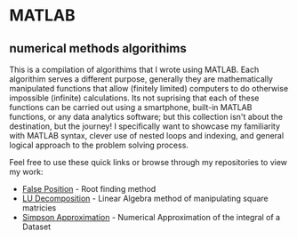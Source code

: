 # MATLAB
## numerical methods algorithims

This is a compilation of algorithims that I wrote using MATLAB. Each algorithim serves a different purpose, generally they are mathematically manipulated functions that allow (finitely limited) computers to do otherwise impossible (infinite) calculations. Its not suprising that each of these functions can be carried out using a smartphone, built-in MATLAB functions, or any data analytics software; but this collection isn't about the destination, but the journey! I specifically want to showcase my familiarity with MATLAB syntax, clever use of nested loops and indexing, and general logical approach to the problem solving process. 

Feel free to use these quick links or browse through my repositories to view my work:

- [False Position](https://github.com/bztighe/MATLAB_algorithims/tree/master/False%20Position "Opens in this window") - Root finding method
- [LU Decomposition](https://github.com/bztighe/MATLAB_algorithims/tree/master/Lower-Upper%20Triangle%20function "Opens in this window") - Linear Algebra method of manipulating square matricies
- [Simpson Approximation](https://github.com/bztighe/MATLAB_algorithims/tree/master/Simpson%20Approximation, "Opens in this window") - Numerical Approximation of the integral of a Dataset
